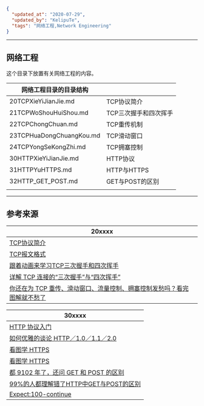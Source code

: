 ```json
{
  "updated_at": "2020-07-29",
  "updated_by": "KelipuTe",
  "tags": "网络工程,Network Engineering"
}
```

---

## 网络工程

这个目录下放置有关网络工程的内容。

| 网络工程目录的目录结构   |                       |
| ------------------------ | --------------------- |
| 20TCPXieYiJianJie.md     | TCP协议简介           |
| 21TCPWoShouHuiShou.md    | TCP三次握手和四次挥手 |
| 22TCPChongChuan.md       | TCP重传机制           |
| 23TCPHuaDongChuangKou.md | TCP滑动窗口           |
| 24TCPYongSeKongZhi.md    | TCP拥塞控制           |
| 30HTTPXieYiJianJie.md    | HTTP协议              |
| 31HTTPYuHTTPS.md         | HTTP与HTTPS           |
| 32HTTP_GET_POST.md       | GET与POST的区别       |
|                          |                       |

---

## 参考来源

| 20xxxx                                                       |
| ------------------------------------------------------------ |
| [TCP协议简介](http://www.ruanyifeng.com/blog/2017/06/tcp-protocol.html) |
| [TCP报文格式](https://www.cnblogs.com/shineyoung/p/10656914.html) |
| [跟着动画来学习TCP三次握手和四次挥手](https://juejin.im/post/5b29d2c4e51d4558b80b1d8c) |
| [详解 TCP 连接的“三次握手”与“四次挥手”](https://baijiahao.baidu.com/s?id=1654225744653405133&wfr=spider&for=pc) |
| [你还在为 TCP 重传、滑动窗口、流量控制、拥塞控制发愁吗？看完图解就不愁了](https://www.cnblogs.com/xiaolincoding/p/12732052.html) |

| 30xxxx                                                       |
| ------------------------------------------------------------ |
| [HTTP 协议入门](http://www.ruanyifeng.com/blog/2016/08/http.html) |
| [如何优雅的谈论 HTTP／1.0／1.1／2.0](https://www.jianshu.com/p/52d86558ca57) |
| [看图学 HTTPS](https://blog.liuxuan.site/2018/05/21/learn_https_through_photos/) |
| [看图学 HTTPS](https://segmentfault.com/a/1190000014954687)  |
| [都 9102 年了，还问 GET 和 POST 的区别](https://segmentfault.com/a/1190000018129846) |
| [99%的人都理解错了HTTP中GET与POST的区别](https://mp.weixin.qq.com/s?__biz=MzI3NzIzMzg3Mw==&mid=100000054&idx=1&sn=71f6c214f3833d9ca20b9f7dcd9d33e4#rd) |
| [Expect:100-continue](https://www.laruence.com/2011/01/20/1840.html) |























